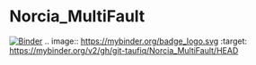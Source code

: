 # Norcia_MultiFault
[![Binder](https://mybinder.org/badge_logo.svg)](https://mybinder.org/v2/gh/git-taufiq/Norcia_MultiFault/HEAD)
.. image:: https://mybinder.org/badge_logo.svg
 :target: https://mybinder.org/v2/gh/git-taufiq/Norcia_MultiFault/HEAD

